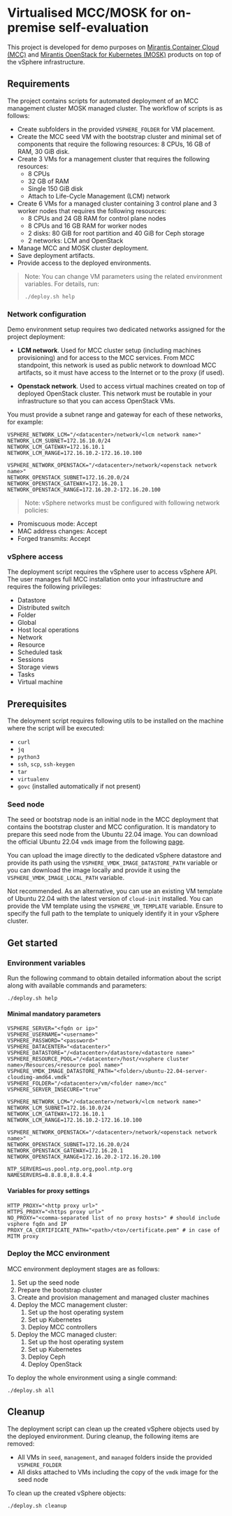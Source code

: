 # Virtualised MCC/MOSK for on-premise self-evaluation

This project is developed for demo purposes on
[Mirantis Container Cloud (MCC)](https://docs.mirantis.com/container-cloud/latest/overview.html)
and
[Mirantis OpenStack for Kubernetes (MOSK)](https://docs.mirantis.com/mosk/latest/overview.html)
products on top of the vSphere infrastructure.

## Requirements

The project contains scripts for automated deployment of an MCC management cluster
MOSK managed cluster. The workflow of scripts is as follows:

- Create subfolders in the provided `VSPHERE_FOLDER` for VM placement.
- Create the MCC seed VM with the bootstrap cluster and minimal set of components
  that require the following resources: 8 CPUs, 16 GB of RAM, 30 GiB disk.
- Create 3 VMs for a management cluster that requires the following resources:
   - 8 CPUs
   - 32 GB of RAM
   - Single 150 GiB disk
   - Attach to Life-Cycle Management (LCM) network
- Create 6 VMs for a managed cluster containing 3 control plane and 3 worker nodes
  that requires the following resources:
  - 8 CPUs and 24 GB RAM for control plane nodes
  - 8 CPUs and 16 GB RAM for worker nodes
  - 2 disks: 80 GiB for root partition and 40 GiB for Ceph storage
  - 2 networks: LCM and OpenStack
- Manage MCC and MOSK cluster deployment.
- Save deployment artifacts.
- Provide access to the deployed environments.

> Note: You can change VM parameters using the related environment variables. For details, run:
>
> ```./deploy.sh help```

### Network configuration

Demo environment setup requires two dedicated networks assigned for the project deployment:

- **LCM network**. Used for MCC cluster setup (including machines provisioning)
  and for access to the MCC services. From MCC standpoint, this network is used as
  public network to download MCC artifacts, so it must have access to the Internet
  or to the proxy (if used).

- **Openstack network**. Used to access virtual machines created on top of
  deployed OpenStack cluster. This network must be routable in your infrastructure
  so that you can access OpenStack VMs.

You must provide a subnet range and gateway for each of these networks, for example:

```
VSPHERE_NETWORK_LCM="/<datacenter>/network/<lcm network name>"
NETWORK_LCM_SUBNET=172.16.10.0/24
NETWORK_LCM_GATEWAY=172.16.10.1
NETWORK_LCM_RANGE=172.16.10.2-172.16.10.100

VSPHERE_NETWORK_OPENSTACK="/<datacenter>/network/<openstack network name>"
NETWORK_OPENSTACK_SUBNET=172.16.20.0/24
NETWORK_OPENSTACK_GATEWAY=172.16.20.1
NETWORK_OPENSTACK_RANGE=172.16.20.2-172.16.20.100
```

> Note: vSphere networks must be configured with following network policies:

- Promiscuous mode: Accept
- MAC address changes: Accept
- Forged transmits: Accept

### vSphere access

The deployment script requires the vSphere user to access vSphere API.
The user manages full MCC installation onto your infrastructure
and requires the following privileges:

- Datastore
- Distributed switch
- Folder
- Global
- Host local operations
- Network
- Resource
- Scheduled task
- Sessions
- Storage views
- Tasks
- Virtual machine

## Prerequisites

The deloyment script requires following utils to be installed on the machine
where the script will be executed:

- `curl`
- `jq`
- `python3`
- `ssh`, `scp`, `ssh-keygen`
- `tar`
- `virtualenv`
- `govc` (installed automatically if not present)

### Seed node

The seed or bootstrap node is an initial node in the MCC deployment that contains the
bootstrap cluster and MCC configuration. It is mandatory to prepare this seed node
from the Ubuntu 22.04 image. You can download the official Ubuntu 22.04 `vmdk` image
from the following [page](https://cloud-images.ubuntu.com/releases/22.04/release/).

You can upload the image directly to the dedicated vSphere datastore and provide
its path using the `VSPHERE_VMDK_IMAGE_DATASTORE_PATH` variable or you can download
the image locally and provide it using the `VSPHERE_VMDK_IMAGE_LOCAL_PATH` variable.

Not recommended. As an alternative, you can use an existing VM template of Ubuntu 22.04
with the latest version of `cloud-init` installed. You can provide the VM template
using the `VSPHERE_VM_TEMPLATE` variable. Ensure to specify the full path to the template
to uniquely identify it in your vSphere cluster.

## Get started

### Environment variables

Run the following command to obtain detailed information about the script along with
available commands and parameters:

```./deploy.sh help```

#### Minimal mandatory parameters

```
VSPHERE_SERVER="<fqdn or ip>"
VSPHERE_USERNAME="<username>"
VSPHERE_PASSWORD="<password>"
VSPHERE_DATACENTER="<datacenter>"
VSPHERE_DATASTORE="/<datacenter>/datastore/<datastore name>"
VSPHERE_RESOURCE_POOL="/<datacenter>/host/<vsphere cluster name>/Resources/<resource pool name>"
VSPHERE_VMDK_IMAGE_DATASTORE_PATH="<folder>/ubuntu-22.04-server-cloudimg-amd64.vmdk"
VSPHERE_FOLDER="/<datacenter>/vm/<folder name>/mcc"
VSPHERE_SERVER_INSECURE="true"

VSPHERE_NETWORK_LCM="/<datacenter>/network/<lcm network name>"
NETWORK_LCM_SUBNET=172.16.10.0/24
NETWORK_LCM_GATEWAY=172.16.10.1
NETWORK_LCM_RANGE=172.16.10.2-172.16.10.100

VSPHERE_NETWORK_OPENSTACK="/<datacenter>/network/<openstack network name>"
NETWORK_OPENSTACK_SUBNET=172.16.20.0/24
NETWORK_OPENSTACK_GATEWAY=172.16.20.1
NETWORK_OPENSTACK_RANGE=172.16.20.2-172.16.20.100

NTP_SERVERS=us.pool.ntp.org,pool.ntp.org
NAMESERVERS=8.8.8.8,8.8.4.4
```

#### Variables for proxy settings

```
HTTP_PROXY="<http proxy url>"
HTTPS_PROXY="<https proxy url>"
NO_PROXY="<comma-separated list of no proxy hosts>" # should include vsphere fqdn and IP
PROXY_CA_CERTIFICATE_PATH="<path>/<to>/certificate.pem" # in case of MITM proxy
```

### Deploy the MCC environment

MCC environment deployment stages are as follows:

1. Set up the seed node
1. Prepare the bootstrap cluster
1. Create and provision management and managed cluster machines
1. Deploy the MCC management cluster:
   1. Set up the host operating system
   1. Set up Kubernetes
   1. Deploy MCC controllers
1. Deploy the MCC managed cluster:
   1. Set up the host operating system
   1. Set up Kubernetes
   1. Deploy Ceph
   1. Deploy OpenStack

To deploy the whole environment using a single command:

```./deploy.sh all```

## Cleanup

The deployment script can clean up the created vSphere objects used by
the deployed environment. During cleanup, the following items are removed:

- All VMs in `seed`, `management`, and `managed` folders inside the provided
  `VSPHERE_FOLDER`
- All disks attached to VMs including the copy of the `vmdk` image for the seed node

To clean up the created vSphere objects:

```./deploy.sh cleanup```
